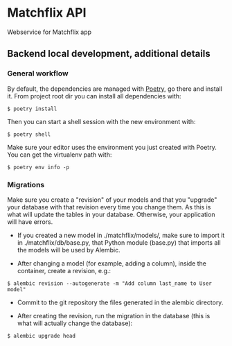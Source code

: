 # Matchflix API
Webservice for Matchflix app

## Backend local development, additional details

### General workflow
By default, the dependencies are managed with [Poetry](https://python-poetry.org/), go there and install it.
From project root dir you can install all dependencies with:
```shell
$ poetry install
```
Then you can start a shell session with the new environment with:

```shell
$ poetry shell
```
Make sure your editor uses the environment you just created with Poetry. You can get the virtualenv path with:
```shell
$ poetry env info -p
```


### Migrations
Make sure you create a "revision" of your models and that you "upgrade" your database with that revision every time you change them. As this is what will update the tables in your database. Otherwise, your application will have errors.

- If you created a new model in ./matchflix/models/, make sure to import it in ./matchflix/db/base.py, that Python module (base.py) that imports all the models will be used by Alembic.

- After changing a model (for example, adding a column), inside the container, create a revision, e.g.:

```shell
$ alembic revision --autogenerate -m "Add column last_name to User model"
```
- Commit to the git repository the files generated in the alembic directory.

- After creating the revision, run the migration in the database (this is what will actually change the database):
```shell
$ alembic upgrade head
```
